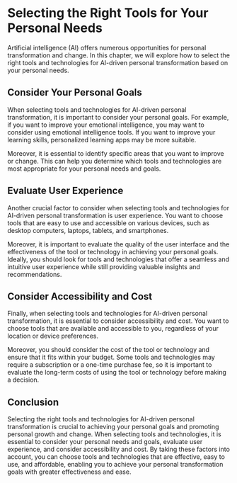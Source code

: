 Selecting the Right Tools for Your Personal Needs
==========================================================================================================================

Artificial intelligence (AI) offers numerous opportunities for personal transformation and change. In this chapter, we will explore how to select the right tools and technologies for AI-driven personal transformation based on your personal needs.

Consider Your Personal Goals
----------------------------

When selecting tools and technologies for AI-driven personal transformation, it is important to consider your personal goals. For example, if you want to improve your emotional intelligence, you may want to consider using emotional intelligence tools. If you want to improve your learning skills, personalized learning apps may be more suitable.

Moreover, it is essential to identify specific areas that you want to improve or change. This can help you determine which tools and technologies are most appropriate for your personal needs and goals.

Evaluate User Experience
------------------------

Another crucial factor to consider when selecting tools and technologies for AI-driven personal transformation is user experience. You want to choose tools that are easy to use and accessible on various devices, such as desktop computers, laptops, tablets, and smartphones.

Moreover, it is important to evaluate the quality of the user interface and the effectiveness of the tool or technology in achieving your personal goals. Ideally, you should look for tools and technologies that offer a seamless and intuitive user experience while still providing valuable insights and recommendations.

Consider Accessibility and Cost
-------------------------------

Finally, when selecting tools and technologies for AI-driven personal transformation, it is essential to consider accessibility and cost. You want to choose tools that are available and accessible to you, regardless of your location or device preferences.

Moreover, you should consider the cost of the tool or technology and ensure that it fits within your budget. Some tools and technologies may require a subscription or a one-time purchase fee, so it is important to evaluate the long-term costs of using the tool or technology before making a decision.

Conclusion
----------

Selecting the right tools and technologies for AI-driven personal transformation is crucial to achieving your personal goals and promoting personal growth and change. When selecting tools and technologies, it is essential to consider your personal needs and goals, evaluate user experience, and consider accessibility and cost. By taking these factors into account, you can choose tools and technologies that are effective, easy to use, and affordable, enabling you to achieve your personal transformation goals with greater effectiveness and ease.
